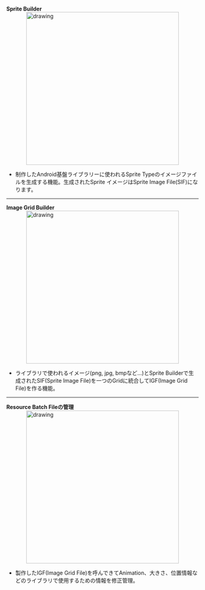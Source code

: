 **Sprite Builder**  
<img style="display: block; margin-left: auto; margin-right: auto;"  src="https://msh0411.github.io/assets/ResourceBatchTool_02.png" alt="drawing" width="400"/>

+ 制作したAndroid基盤ライブラリーに使われるSprite Typeのイメージファイルを生成する機能。生成されたSprite イメージはSprite Image File(SIF)になります。

- - -

**Image Grid Builder**  
<img style="display: block; margin-left: auto; margin-right: auto;"  src="https://msh0411.github.io/assets/ResourceBatchTool_03.png" alt="drawing" width="400"/>

+ ライブラリで使われるイメージ(png, jpg, bmpなど...)とSprite Builderで生成されたSIF(Sprite Image File)を一つのGridに統合してIGF(Image Grid File)を作る機能。

- - -

**Resource Batch Fileの管理**  
<img style="display: block; margin-left: auto; margin-right: auto;"  src="https://msh0411.github.io/assets/ResourceBatchTool_04.png" alt="drawing" width="400"/>

 + 製作したIGF(Image Grid File)を呼んできてAnimation、大きさ、位置情報などのライブラリで使用するための情報を修正管理。